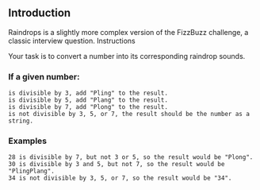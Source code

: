 ## Introduction

Raindrops is a slightly more complex version of the FizzBuzz challenge, a classic interview question.
Instructions

Your task is to convert a number into its corresponding raindrop sounds.

### If a given number:

    is divisible by 3, add "Pling" to the result.
    is divisible by 5, add "Plang" to the result.
    is divisible by 7, add "Plong" to the result.
    is not divisible by 3, 5, or 7, the result should be the number as a string.

### Examples

    28 is divisible by 7, but not 3 or 5, so the result would be "Plong".
    30 is divisible by 3 and 5, but not 7, so the result would be "PlingPlang".
    34 is not divisible by 3, 5, or 7, so the result would be "34".
